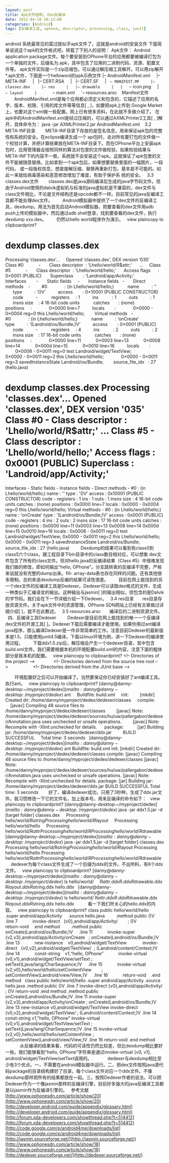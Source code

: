 ```yaml
---
layout: post
title: Apk文件结构, Dex反编译
date: 2012-04-10 10:12:00
categories: [Android]
tags: [反编译工具, ophone, descriptor, processing, class, junit]
---
```

android 系统最常见的莫过就似乎apk文件了，这就是android的安装文件
下面简单说说这个apk的文件格式吧，转载了下别人的说明：
Apk文件：
Android application package文件。每个要安装到OPhone平台的应用都要被编译打包为一个单独的文件，后缀名为.apk，其中包含了应用的二进制代码、资源、配置文件等。
apk文件实际是一个zip压缩包，可以通过解压缩工具解开。可以用zip解开*.apk文件，下面是一个helloword的apk示例文件
|– AndroidManifest.xml    
|– META-INF    
|   |– CERT.RSA    
|   |– CERT.SF    
|   `– MANIFEST.MF    
|– classes.dex    
|– res    
|   |– drawable    
|   |   `– icon.png    
|   `– layout    
|       `– main.xml    
`– resources.arsc   
Manifest文件
　　AndroidManifest.xml是每个应用都必须定义和包含的，它描述了应用的名字、版本、权限、引用的库文件等等信息[ , ]，如要把apk上传到 Google Market上，也要对这个xml做一些配置。网上已有很多资料，在此就不多做介绍了。
在apk中的AndroidManifest.xml是经过压缩的，可以通过AXMLPrinter2工具[ , ]解开，具体命令为：
java -jar AXMLPrinter2.jar AndroidManifest.xml   
3.2 META-INF目录
　　META-INF目录下存放的是签名信息，用来保证apk包的完整性和系统的安全。在eclipse编译生成一个 api包时，会对所有要打包的文件做一个校验计算，并把计算结果放在META-INF目录下。而在OPhone平台上安装apk包时，应用管理器会按照同样的算法对包里的文件做校验，如果校验结果与META-INF下的内容不一致，系统就不会安装这个apk。这就保证了apk包里的文件不能被随意替换。比如拿到一个apk包后，如果想要替换里面的一幅图片，一段代码， 或一段版权信息，想直接解压缩、替换再重新打包，基本是不可能的。如此一来就给病毒感染和恶意修改增加了难度，有助于保护系
 统的安全。
 
3.3 classes.dex文件
       classes.dex是java源码编译后生成的java字节码文件。但由于Android使用的dalvik虚拟机与标准的java虚拟机是不兼容的，dex文件与class文件相比，不论是文件结构还是opcode都不一样。目前常见的java反编译工具都不能处理dex文件。
       Android模拟器中提供了一个dex文件的反编译工具，dexdump。用法为首先启动Android模拟器，把要查看的dex文件用adb push上传的模拟器中，然后通过adb shell登录，找到要查看的dex文件，执行dexdump xxx.dex。
       仍然以hello world程序作为演示。
 
view plaincopy to clipboardprint?
# dexdump classes.dex    
Processing ‘classes.dex’…    
Opened ‘classes.dex’, DEX version ‘035′   
Class #0            -    
  Class descriptor  : ‘Lhello/world/R$attr;’   
  …    
Class #5            -    
  Class descriptor  : ‘Lhello/world/hello;’   
  Access flags      : 0×0001 (PUBLIC)    
  Superclass        : ‘Landroid/app/Activity;’   
  Interfaces        -    
  Static fields     -    
  Instance fields   -    
  Direct methods    -    
    #0              : (in Lhello/world/hello;)    
      name          : ‘<init>’   
      type          : ‘()V’   
      access        : 0×10001 (PUBLIC CONSTRUCTOR)    
      code          -    
      registers     : 1   
      ins           : 1   
      outs          : 1   
      insns size    : 4 16-bit code units    
      catches       : (none)    
      positions     :     
        0×0000 line=7   
      locals        :     
        0×0000 - 0×0004 reg=0 this Lhello/world/hello;     
  Virtual methods   -    
    #0              : (in Lhello/world/hello;)    
      name          : ‘onCreate’   
      type          : ‘(Landroid/os/Bundle;)V’   
      access        : 0×0001 (PUBLIC)    
      code          -    
      registers     : 4   
      ins           : 2   
      outs          : 2   
      insns size    : 17 16-bit code units    
      catches       : (none)    
      positions     :     
        0×0000 line=11   
        0×0003 line=13   
        0×0008 line=14   
        0×000d line=15   
        0×0010 line=16   
      locals        :     
        0×0008 - 0×0011 reg=0 test Landroid/widget/TextView;     
        0×0000 - 0×0011 reg=2 this Lhello/world/hello;     
        0×0000 - 0×0011 reg=3 savedInstanceState Landroid/os/Bundle;     
  source_file_idx   : 27 (hello.java)   
# dexdump classes.dex Processing 'classes.dex'... Opened 'classes.dex', DEX version '035' Class #0 - Class descriptor : 'Lhello/world/R$attr;' … Class #5 - Class descriptor : 'Lhello/world/hello;' Access flags : 0x0001 (PUBLIC) Superclass : 'Landroid/app/Activity;'
 Interfaces - Static fields - Instance fields - Direct methods - #0 : (in Lhello/world/hello;) name : '<init>' type : '()V' access : 0x10001 (PUBLIC CONSTRUCTOR) code - registers : 1 ins : 1 outs : 1 insns size : 4 16-bit code units catches : (none) positions
 : 0x0000 line=7 locals : 0x0000 - 0x0004 reg=0 this Lhello/world/hello; Virtual methods - #0 : (in Lhello/world/hello;) name : 'onCreate' type : '(Landroid/os/Bundle;)V' access : 0x0001 (PUBLIC) code - registers : 4 ins : 2 outs : 2 insns size : 17 16-bit
 code units catches : (none) positions : 0x0000 line=11 0x0003 line=13 0x0008 line=14 0x000d line=15 0x0010 line=16 locals : 0x0008 - 0x0011 reg=0 test Landroid/widget/TextView; 0x0000 - 0x0011 reg=2 this Lhello/world/hello; 0x0000 - 0x0011 reg=3 savedInstanceState
 Landroid/os/Bundle; source_file_idx : 27 (hello.java)
 　　Dexdump的结果可以看到有class0到class5六个class，跟工程目录下bin目录中的class数目相对应，可以想象 dex文件包含了所有的class文件。但对hello.java的反编译结果（Class #5）中很难发现我们做的修改，即如何输出“hello, OPhone”。分支跳转表的反编译不完整，严格来说就没有完整的dump出来。fill- array-data表也存在同样的问题。还有其他很多限制。总的来说dexdump反编的结果可读性很差。
       目前在网上能找到的另一个dex文件的反编译工具是Dedexer。Dedexer可以读取dex格式的文件，生成一种类似于汇编语言的输出。这种输出与jasmin[ ]的输出相似，但包含的是Dalvik的字节码。我们会在下一节详细介绍一下Dedexer。
 
3.4 res目录
      res目录存放资源文件。关于apk文件中的资源管理，OPhone SDN网站上已经有文章做过详细介绍[ ]，就不在此敷述。
 
3.5 resources.arsc
      编译后的二进制资源文件。
 
四．反编译工具Dedexer
        Dedexer是目前在网上能找到的唯一一个反编译dex文件的开源工具[ ]。Dedexer下载后需要编译才能使用。如果你用过ant编译java程序，那么编译Dedexer是一件非常简单的工作。注意目前Dedexer的最新版本是1.5，只能使用junit4.5编译。下面以linux环境为例，讲一下Dedexer的编译使用过程。
       下载ddx1.5.zip后，解压缩会产生一个dedexer目录，其中包含build.xml文件。我们需要根据本机的环境配置build.xml的内容，注意下面的粗体部分是我本机的配置。
 
view plaincopy to clipboardprint?
<!– Directories of the project –>    
<property name=“home” value=“/home/danny/myproject/dedex/dedexer”/>    
<property name=“junit-home” value=“/home/danny/myproject/dedex”/>    
<!– Directories derived from the source tree root –>    
<property name=“classdir” value=“${home}/classes”/>    
<property name=“src” value=“${home}/sources”/>    
<property name=“testbase” value=“${home}/testfiles”/>    
<!– Directories derived from the JUnit base –>    
<property name=“junit_jar” value=“${junit-home}/junit-4.5.jar”/>  
<!-- Directories of the project --> <property name="home" value="/home/danny/myproject/dedex/dedexer"/> <property name="junit-home" value="/home/danny/myproject/dedex"/> <!-- Directories derived from the source tree root --> <property name="classdir" value="${home}/classes"/>
 <property name="src" value="${home}/sources"/> <property name="testbase" value="${home}/testfiles"/> <!-- Directories derived from the JUnit base --> <property name="junit_jar" value="${junit-home}/junit-4.5.jar"/>
　    环境配置好之后可以开始编译了。当然要保证你已经安装好了ant编译工具。执行ant。
 
view plaincopy to clipboardprint?
[danny@danny-desktop:~/myproject/dedex$](mailto:danny@danny-desktop:~/myproject/dedex$) ant    
Buildfile: build.xml    
init:    
    [mkdir] Created dir: /home/danny/myproject/dedex/dedexer/classes    
compile:    
    [javac] Compiling 48 source files to /home/danny/myproject/dedex/dedexer/classes    
    [javac] Note: /home/danny/myproject/dedex/dedexer/sources/hu/uw/pallergabor/dedexer/Annotation.java uses unchecked or unsafe operations.    
    [javac] Note: Recompile with -Xlint:unchecked for details.    
 package:    
      [jar] Building jar: /home/danny/myproject/dedex/dedexer/ddx.jar    
   
BUILD SUCCESSFUL    
Total time: 3 seconds  
[danny@danny-desktop:~/myproject/dedex$](mailto:danny@danny-desktop:~/myproject/dedex$) ant Buildfile: build.xml init: [mkdir] Created dir: /home/danny/myproject/dedex/dedexer/classes
 compile: [javac] Compiling 48 source files to /home/danny/myproject/dedex/dedexer/classes [javac] Note: /home/danny/myproject/dedex/dedexer/sources/hu/uw/pallergabor/dedexer/Annotation.java uses unchecked or unsafe operations. [javac] Note: Recompile with
 -Xlint:unchecked for details. package: [jar] Building jar: /home/danny/myproject/dedex/dedexer/ddx.jar BUILD SUCCESSFUL Total time: 3 seconds
　　好了，编译dedexer成功，只用了3秒种，生成了ddx.jar文件。我习惯修改一下它的文件名，加上版本号。用来反编译的命令如下：
 
view plaincopy to clipboardprint?
[danny@danny-desktop:~/myproject/dedex$](mailto:danny@danny-desktop:~/myproject/dedex$) java -jar ddx1.5.jar -d [target folder] classes.dex    
Processing hello/world/R$string    
Processing hello/world/R$layout    
Processing hello/world/hello    
Processing hello/world/R$attr    
Processing hello/world/R    
Processing hello/world/R$drawable  
[danny@danny-desktop:~/myproject/dedex$](mailto:danny@danny-desktop:~/myproject/dedex$) java -jar ddx1.5.jar -d [target folder] classes.dex Processing hello/world/R$string Processing
 hello/world/R$layout Processing hello/world/hello Processing hello/world/R$attr Processing hello/world/R Processing hello/world/R$drawable
　 dedexer为每个class文件生成了一个后缀为ddx的文件。不出所料，有6个ddx文件。
 
view plaincopy to clipboardprint?
[danny@danny-desktop:~/myproject/dedex$](mailto:danny@danny-desktop:~/myproject/dedex$) ls hello/world/    
R$attr.ddx R.ddx R$drawable.ddx R$layout.ddx R$string.ddx hello.ddx  
[danny@danny-desktop:~/myproject/dedex$](mailto:danny@danny-desktop:~/myproject/dedex$) ls hello/world/ R$attr.ddx R.ddx R$drawable.ddx R$layout.ddx R$string.ddx hello.ddx
          看一下我们所关心的hello.ddx的内容。
 
view plaincopy to clipboardprint?
class public hello/world/hello    
.super android/app/Activity    
.source hello.java    
   
.method public <init>()V    
.line 7   
        invoke-direct   {v0},android/app/Activity/<init>        ; <init>()V    
        return-void   
.end method    
   
.method public onCreate(Landroid/os/Bundle;)V    
.line 11   
        invoke-super    {v2,v3},android/app/Activity/onCreate   ; onCreate(Landroid/os/Bundle;)V    
.line 13   
        new-instance    v0,android/widget/TextView    
        invoke-direct   {v0,v2},android/widget/TextView/<init>  ; <init>(Landroid/content/Context;)V    
.line 14   
        const-string    v1,“hello, OPhone”   
        invoke-virtual  {v0,v1},android/widget/TextView/setText ; setText(Ljava/lang/CharSequence;)V    
.line 15   
        invoke-virtual  {v2,v0},hello/world/hello/setContentView        ; setContentView(Landroid/view/View;)V    
.line 16   
        return-void   
.end method  
class public hello/world/hello .super android/app/Activity .source hello.java .method public <init>()V .line 7 invoke-direct {v0},android/app/Activity/<init> ; <init>()V return-void .end method .method public onCreate(Landroid/os/Bundle;)V .line 11 invoke-super
 {v2,v3},android/app/Activity/onCreate ; onCreate(Landroid/os/Bundle;)V .line 13 new-instance v0,android/widget/TextView invoke-direct {v0,v2},android/widget/TextView/<init> ; <init>(Landroid/content/Context;)V .line 14 const-string v1,"hello, OPhone" invoke-virtual
 {v0,v1},android/widget/TextView/setText ; setText(Ljava/lang/CharSequence;)V .line 15 invoke-virtual {v2,v0},hello/world/hello/setContentView ; setContentView(Landroid/view/View;)V .line 16 return-void .end method
　　　 从反编译的结果来看，代码的可读性仍然比较差，但比dexdump相比要好一些。我们能够看到“hello, OPhone”字符串是通过invoke-virtual {v0, v1}, android/widget/TextView/setText调用的。
　　　 dedexer与dexdump相比至少有3个优点。一，不需要在android模拟器中运行。二，把dex文件按照java源代码package的目录结构建好了目录，每个class文件对应一个ddx文件。不像dexdump那样把所有的结果都放在一起。三，按照Dedexer作者的说法，可以把 Dedexer作为一个像jasmin那样的反编译引擎，目前好多强大的java反编译工具都是以jasmin作为反编译引擎的。
 
参考文献
[http://www.ophonesdn.com/article/show/20](http://www.ophonesdn.com/article/show/20)
  
[http://developer.android.com/guide/appendix/glossary.html](http://developer.android.com/guide/appendix/glossary.html)
  
[http://forum.xda-developers.com/showthread.php?t=514412](http://forum.xda-developers.com/showthread.php?t=514412)
  
[http://code.google.com/p/android4me/downloads/list](http://code.google.com/p/android4me/downloads/list)
  
[http://jasmin.sourceforge.net/](http://jasmin.sourceforge.net/)
  
[http://www.ophonesdn.com/article/show/18](http://www.ophonesdn.com/article/show/18)
  
[http://dedexer.sourceforge.net/](http://dedexer.sourceforge.net/)
